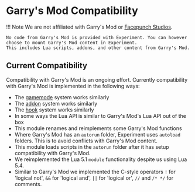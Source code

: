 # Garry's Mod Compatibility

!!! Note
    We are not affiliated with Garry's Mod or [Facepunch Studios](https://facepunch.com/).

    No code from Garry's Mod is provided with Experiment. You can however choose to mount Garry's Mod content in Experiment.
    This includes Lua scripts, addons, and other content from Garry's Mod.

## Current Compatibility

Compatibility with Garry's Mod is an ongoing effort. Currently compatibility with Garry's Mod is implemented in the following ways:

- The [gamemode](../general/concepts/gamemodes.md) system works similarly
- The [addon](../general/concepts/addons.md) system works similarly
- The [hook](../general/concepts/hooks.md) system works similarly
- In some ways the Lua API is similar to Garry's Mod's Lua API out of the box
- This module renames and reimplements some Garry's Mod functions
- Where Garry's Mod has an `autorun` folder, Experiment uses `autoload` folders. This is to avoid conflicts with Garry's Mod content.
- This module loads scripts in the `autorun` folder after it has setup compatibility with Garry's Mod.
- We reimplemented the Lua 5.1 `module` functionality despite us using Lua 5.4.
- Similar to Garry's Mod we implemented the C-style operators `!` for 'logical not', `&&` for 'logical and', `||` for 'logical or', `//` and `/* */` for comments.
